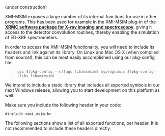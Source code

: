 (under construction)

XMI-MSIM exposes a large number of its internal functions for use in other programs. This has been used for example in the XMI-MSIM plug-in of the [**XRMC software package for X-ray imaging and spectroscopy**](https://github.com/golosio/xrmc), giving it access to the detector convolution routines, thereby enabling the simulation of ED-XRF spectrometers.

In order to access the XMI-MSIM functionality, you will need to include its headers and link against its library.
On Linux and Mac OS X (when compiled from source!), this can be most easily accomplished using our pkg-config file:

> `gcc $(pkg-config --cflags libxmimsim) myprogram.c $(pkg-config --libs libxmimsim)`

We intend to include a static library that includes all exported symbols in our next Windows release, allowing you to start development on this platform as well.

Make sure you include the following header in your code:

`#include <xmi_msim.h>`

The following sections show a list of all exported functions, per header. It is not recommended to include these headers directly.





